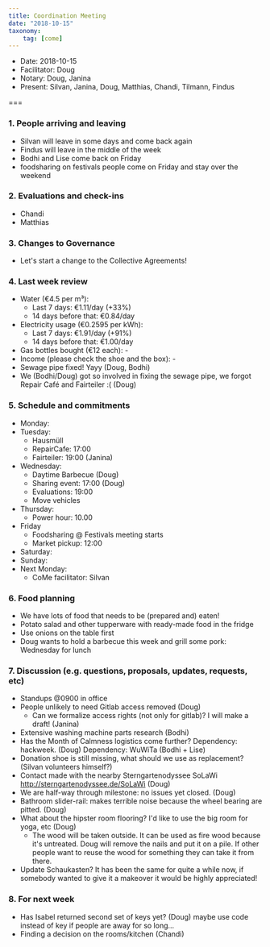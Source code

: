 ```yaml
---
title: Coordination Meeting
date: "2018-10-15"
taxonomy:
    tag: [come]
---
```


<!--
Hello facilitator/notary! Thank you for your services. Here is some advice for facilitating coordination meetings:
  - Prepare the meeting a bit beforehand (find out about evaluations, gas, electricity and water usages, waste collections, income, scheduled events). You can ask others to assist you.
  - Notify people 10 minutes before the meeting starts. (Watching the clock is not super fun, people will be grateful if you do it for them.)
  - Start at 10:00 sharp, or earlier if everyone is there. (Waiting is time-wasting, be a time-saver!)
  - If you don't want to take notes yourself ask someone else to take care of that. (This pad can easily be used to read from and write in simultaneously.)
  - Go through the ordered points in order, even if nothing has changed. (They are arranged to try and get the most relevant information to most people.)
  - Feel welcome to moderate conversation if off-topic or too detailed. (Are listeners interested? Are speakers satisfied? Can you identify a sub-group?)
  - Try to finish the meeting before 11:00. (There is always more to talk about and it's important for people to know that CoMes don't take forever.)
  - Leave the room once the meeting has ended. (This sends a clear signal to everyone else that they can also leave and get on with their day.)
  - Take care that the meeting minutes will be put to kanthaus.online. (If you don't know how to do it, ask someone to help you with it. But do it today!)
  - As soon as the minutes are online, empty the pad from all irrelevant things and get it ready for the next facilitator. (Only keep regular events such as CoMe, power hour, regular food pickups and such. Move the counter figures from 'last 7 days' to '7 days before that' and adjust the date to next week.)
  - Please indent list points with a double-space, not a tab-space: the pad has a bug when rendering markdown, adding extra lines. The resulting web-page looks spacey... not in a good way.
  - Have fun!
-->

- Date: 2018-10-15
- Facilitator: Doug
- Notary: Doug, Janina
- Present: Silvan, Janina, Doug, Matthias, Chandi, Tilmann, Findus

===

### 1. People arriving and leaving
- Silvan will leave in some days and come back again
- Findus will leave in the middle of the week
- Bodhi and Lise come back on Friday
- foodsharing on festivals people come on Friday and stay over the weekend

### 2. Evaluations and check-ins <!-- press the play button on https://gitlab.com/kanthaus/kanthaus-private/pipeline_schedules and it will print to #kanthaus-residence -->
- Chandi
- Matthias

### 3. Changes to Governance
- Let's start a change to the Collective Agreements!

### 4. Last week review
- Water (€4.5 per m³):
  - Last 7 days: €1.11/day (+33%)
  - 14 days before that: €0.84/day
- Electricity usage (€0.2595 per kWh): <!-- https://grafana.yunity.org -->
  - Last 7 days: €1.91/day (+91%)
  - 14 days before that: €1.00/day
- Gas bottles bought (€12 each): -
- Income (please check the shoe and the box): -
- Sewage pipe fixed! Yayy (Doug, Bodhi)
- We (Bodhi/Doug) got so involved in fixing the sewage pipe, we forgot Repair Café and Fairteiler :( (Doug)

### 5. Schedule and commitments <!-- https://cloud.kanthaus.online/apps/calendar/ -->
- Monday:
- Tuesday:
  - Hausmüll
  - RepairCafe: 17:00
  - Fairteiler: 19:00 (Janina)
- Wednesday:
  - Daytime Barbecue (Doug)
  - Sharing event: 17:00 (Doug)
  - Evaluations: 19:00
  - Move vehicles
- Thursday:
  - Power hour: 10.00
- Friday
  - Foodsharing @ Festivals meeting starts
  - Market pickup: 12:00
- Saturday:
- Sunday: 
- Next Monday:
  - CoMe facilitator: Silvan

### 6. Food planning
- We have lots of food that needs to be (prepared and) eaten!
- Potato salad and other tupperware with ready-made food in the fridge
- Use onions on the table first
- Doug wants to hold a barbecue this week and grill some pork: Wednesday for lunch

### 7. Discussion (e.g. questions, proposals, updates, requests, etc)
- Standups @0900 in office
- People unlikely to need Gitlab access removed (Doug)
  - Can we formalize access rights (not only for gitlab)? I will make a draft! (Janina)
- Extensive washing machine parts research (Bodhi)
- Has the Month of Calmness logistics come further? Dependency: hackweek. (Doug) Dependency: WuWiTa (Bodhi + Lise)
- Donation shoe is still missing, what should we use as replacement? (Silvan volunteers himself?)
- Contact made with the nearby Sterngartenodyssee SoLaWi http://sterngartenodyssee.de/SoLaWi (Doug)
- We are half-way through milestone: no issues yet closed. (Doug)
- Bathroom slider-rail: makes terrible noise because the wheel bearing are pitted. (Doug)
- What about the hipster room flooring? I'd like to use the big room for yoga, etc (Doug)
  - The wood will be taken outside. It can be used as fire wood because it's untreated. Doug will remove the nails and put it on a pile. If other people want to reuse the wood for something they can take it from there.
- Update Schaukasten? It has been the same for quite a while now, if somebody wanted to give it a makeover it would be highly appreciated!

### 8. For next week
- Has Isabel returned second set of keys yet? (Doug) maybe use code instead of key if people are away for so long...
- Finding a decision on the rooms/kitchen (Chandi)
